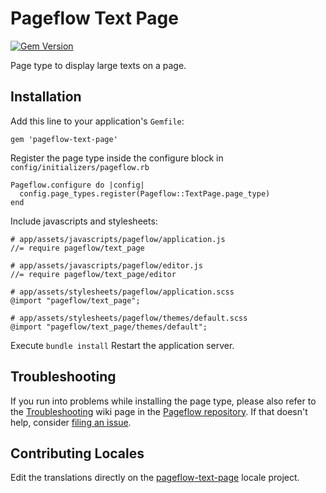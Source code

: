 # Pageflow Text Page

[![Gem Version](https://badge.fury.io/rb/pageflow-text-page.svg)](http://badge.fury.io/rb/pageflow-text-page)

Page type to display large texts on a page.

## Installation

Add this line to your application's `Gemfile`:

    gem 'pageflow-text-page'

Register the page type inside the configure block in `config/initializers/pageflow.rb`

    Pageflow.configure do |config|
      config.page_types.register(Pageflow::TextPage.page_type)
    end

Include javascripts and stylesheets:

    # app/assets/javascripts/pageflow/application.js
    //= require pageflow/text_page

    # app/assets/javascripts/pageflow/editor.js
    //= require pageflow/text_page/editor

    # app/assets/stylesheets/pageflow/application.scss
    @import "pageflow/text_page";

    # app/assets/stylesheets/pageflow/themes/default.scss
    @import "pageflow/text_page/themes/default";

Execute `bundle install` Restart the application server.

## Troubleshooting

If you run into problems while installing the page type, please also refer to the
[Troubleshooting](https://github.com/codevise/pageflow/wiki/Troubleshooting) wiki
page in the [Pageflow  repository](https://github.com/codevise/pageflow). If that
doesn't help, consider
[filing an issue](https://github.com/codevise/pageflow-text-page/issues).

## Contributing Locales

Edit the translations directly on the
[pageflow-text-page](http://www.localeapp.com/projects/public?search=tf/pageflow-text-page)
locale project.
